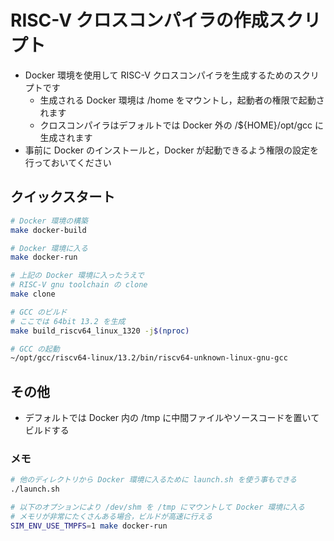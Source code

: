 # RISC-V クロスコンパイラの作成スクリプト

* Docker 環境を使用して RISC-V クロスコンパイラを生成するためのスクリプトです
    * 生成される Docker 環境は /home をマウントし，起動者の権限で起動されます
    * クロスコンパイラはデフォルトでは Docker 外の /${HOME}/opt/gcc に生成されます
* 事前に Docker のインストールと，Docker が起動できるよう権限の設定を行っておいてください


## クイックスタート

```bash
# Docker 環境の構築
make docker-build

# Docker 環境に入る
make docker-run

# 上記の Docker 環境に入ったうえで
# RISC-V gnu toolchain の clone
make clone

# GCC のビルド
# ここでは 64bit 13.2 を生成
make build_riscv64_linux_1320 -j$(nproc)

# GCC の起動
~/opt/gcc/riscv64-linux/13.2/bin/riscv64-unknown-linux-gnu-gcc
```

## その他
* デフォルトでは Docker 内の /tmp に中間ファイルやソースコードを置いてビルドする

### メモ
```bash
# 他のディレクトリから Docker 環境に入るために launch.sh を使う事もできる
./launch.sh     

# 以下のオプションにより /dev/shm を /tmp にマウントして Docker 環境に入る
# メモリが非常にたくさんある場合，ビルドが高速に行える
SIM_ENV_USE_TMPFS=1 make docker-run
```

